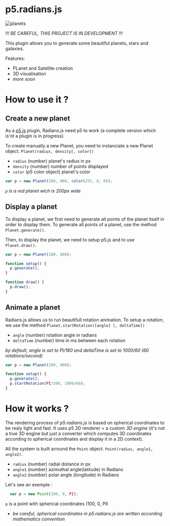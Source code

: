 # p5.radians.js

![planets]("https://raw.githubusercontent.com/Floating-Dream-Studio/radians.js/master/intro.PNG")

*!!! BE CAREFUL, THIS PROJECT IS IN DEVELOPMENT !!!*

This plugin allows you to generate some beautiful planets, stars and galaxies.

Features:

+ PLanet and Satellite creation
+ 3D visualisation
+ *more soon*

# How to use it ?

## Create a new planet

As a [p5.js]() plugin, Radians.js need p5 to work (a complete version which is'nt a plugin is in progress).

To create manually a new Planet, you need to instanciate a new Planet object. `Planet(radius, density[, color])`
+ `radius` (number) planet's radius in px
+ `density` (number) number of points displayed
+ `color` (p5 color object) planet's color

```Javascript
var p = new Planet(100, 800, color(255, 0, 0));
```

*`p` is a red planet wich is 200px wide*

## Display a planet

To display a planet, we first need to generate all points of the planet itself in order to display them.
To generate all points of a planet, use the method `Planet.generate()`.

Then, to display the planet, we need to setup p5.js and to use `Planet.draw()`.

```javascript
var p = new Planet(100, 800);

function setup() {
  p.generate();
}

function draw() {
  p.draw();
}
```

## Animate a planet

Radians.js allows us to run beautifull rotation animation.
To setup a rotation, we use the method `Planet.startRotation([angle] [, deltaTime])`
+ `angle` (number) rotation angle in radians
+ `deltaTime` (number) time in ms between each rotation

*by default, angle is set to PI/180 and deltaTime is set to 1000/60 (60 rotations/second)*

```javascript
var p = new Planet(100, 800);

function setup() {
  p.generate();
  p.startRotation(PI/200, 1000/60);
}
```

# How it works ?

The rendering process of *p5.radians.js* is based on spherical coordinates to be realy light and fast.
It uses p5 2D renderer + a custom *3D engine* (it's not a true 3D engine but just a converter which computes 3D coordinates according to spherical coordinates and display it in a 2D context).

All the system is built arround the `Point` object. `Point(radius, angle1, angle2)`.
+ `radius` (number) radial distance in px
+ `angle1` (number) azimuthal angle(latitude) in Radians
+ `angle2` (number) polar angle (longitude) in Radians

Let's see an exemple :

```javascript
  var p = new Point(100, 0, PI);
```

`p` is a point with spherical coordinates (100, 0, PI)

* *be careful, spherical coordinates in p5.radians.js are written according mathematics convention*
